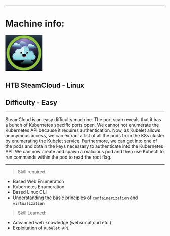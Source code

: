 
---

# Machine info:

![logo](./screenshots/logo.png)

## HTB SteamCloud - Linux

## Difficulty - Easy

---

SteamCloud is an easy difficulty machine. The port scan reveals that it has a bunch of Kubernetes specific ports open.
We cannot not enumerate the Kubernetes API because it requires authentication. Now, as Kubelet allows anonymous access,
we can extract a list of all the pods from the K8s cluster by enumerating the Kubelet service. Furthermore, we can get
into one of the pods and obtain the keys necessary to authenticate into the Kubernetes API. We can now create and spawn
a malicious pod and then use Kubectl to run commands within the pod to read the root flag.

---

> Skill required:

- Based Web Enumeration
- Kubernetes Enumeration
- Based Linux CLI
- Understanding the basic principles of `containerization` and `virtualization`

> Skill Learned:

- Advanced web knowledge (websocat,curl etc.)
- Exploitation of `Kubelet API`
